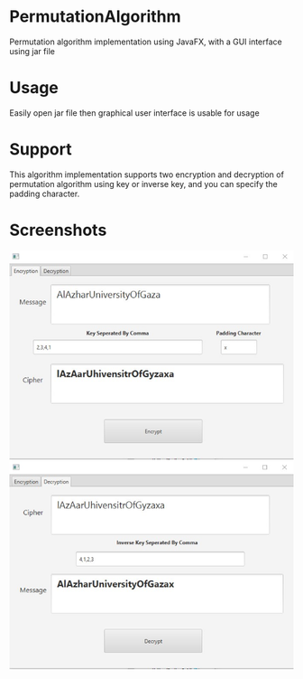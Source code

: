 # PermutationAlgorithm
Permutation algorithm implementation using JavaFX, with a GUI interface using jar file

# Usage
Easily open jar file then graphical user interface is usable for usage

# Support
This algorithm implementation supports two encryption and decryption of permutation algorithm using key or inverse key, and you can specify the padding character.

# Screenshots
![encrypt](https://raw.githubusercontent.com/HussamHeriz/PermutationAlgorithm/master/screenshots/encrypt.jpg)
![decrypt](https://raw.githubusercontent.com/HussamHeriz/PermutationAlgorithm/master/screenshots/decrypt.jpg)
